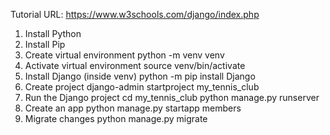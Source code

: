Tutorial URL: https://www.w3schools.com/django/index.php
1. Install Python
2. Install Pip
3. Create virtual environment
    python -m venv venv
4. Activate virtual environment
    source venv/bin/activate
5. Install Django (inside venv)
    python -m pip install Django
6. Create project
    django-admin startproject my_tennis_club
7. Run the Django project
    cd my_tennis_club
    python manage.py runserver
8. Create an app
    python manage.py startapp members
9. Migrate changes
    python manage.py migrate
